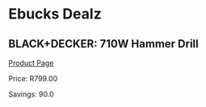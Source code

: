 
# Ebucks Dealz
## BLACK+DECKER: 710W Hammer Drill
[Product Page](https://www.ebucks.com/web/shop/productSelected.do?prodId=1165410644&catId=717324798)

Price: R799.00

Savings: 90.0


	